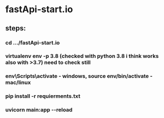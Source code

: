 # fastApi-start.io

## steps:

### cd .../fastApi-start.io

### virtualenv env -p 3.8 (checked with python 3.8 i think works also with >3.7) need to check still

### env\Scripts\activate - windows,  source env/bin/activate - mac/linux

### pip install -r requierments.txt

### uvicorn main:app --reload
